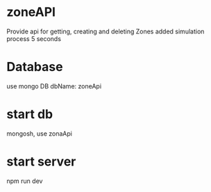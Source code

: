 # zoneAPI
Provide api for getting, creating and deleting Zones
added simulation process 5 seconds

# Database
use mongo DB
dbName: zoneApi

# start db
mongosh, use zonaApi

# start server
npm run dev